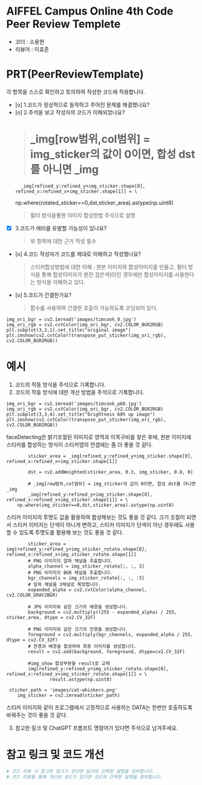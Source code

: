 # AIFFEL Campus Online 4th Code Peer Review Templete
- 코더 : 소용현
- 리뷰어 : 이효준


# PRT(PeerReviewTemplate)
각 항목을 스스로 확인하고 토의하여 작성한 코드에 적용합니다.
- [o] 1.코드가 정상적으로 동작하고 주어진 문제를 해결했나요?
- [o] 2.주석을 보고 작성자의 코드가 이해되었나요?
  > # _img[row범위,col범위] = img_sticker의 값이 0이면, 합성 dst를 아니면 _img
        _img[refined_y:refined_y+img_sticker.shape[0], refined_x:refined_x+img_sticker.shape[1]] = \
    np.where(rotated_sticker==0,dst,sticker_area).astype(np.uint8)
  > 필터 방식을통한 이미지 합성방법 주석으로 설명  
- [x] 3.코드가 에러를 유발할 가능성이 있나요?
  > 위 항목에 대한 근거 작성 필수
- [o] 4.코드 작성자가 코드를 제대로 이해하고 작성했나요?
  > 스티커합성방법에 대한 이해 : 원본 이미지와 합성이미지를 만들고, 필터 방식을 통해 합성이미지가 완전 검은색(0)인 경우에만 합성이미지를 사용한다는 방식을 이해하고 있다.
- [o] 5.코드가 간결한가요?
  > 함수를 사용하여 간결한 호출이 가능하도록 코딩되어 있다.
```
img_ori_bgr = cv2.imread('images/timcook_0.jpg')
img_ori_rgb = cv2.cvtColor(img_ori_bgr, cv2.COLOR_BGR2RGB)
plt.subplot(3,3,1).set_title("original image")
plt.imshow(cv2.cvtColor(transpose_put_sticker(img_ori_rgb), cv2.COLOR_BGR2RGB))
```

# 예시
1. 코드의 작동 방식을 주석으로 기록합니다.
2. 코드의 작동 방식에 대한 개선 방법을 주석으로 기록합니다.     
```
img_ori_bgr = cv2.imread('images/timcook_p60.jpg')
img_ori_rgb = cv2.cvtColor(img_ori_bgr, cv2.COLOR_BGR2RGB)
plt.subplot(3,3,4).set_title("brightness 60% up image")
plt.imshow(cv2.cvtColor(transpose_put_sticker(img_ori_rgb), cv2.COLOR_BGR2RGB))
```
faceDetecting은 밝기조절된 이미지로 영역과 이목구비를 찾은 후에, 원본 이미지에 스티커를 합성하는 방식이 스티커앱의 컨셉에는 좀 더 좋을 것 같다.

```
        sticker_area = _img[refined_y:refined_y+img_sticker.shape[0], refined_x:refined_x+img_sticker.shape[1]]
        
        dst = cv2.addWeighted(sticker_area, 0.3, img_sticker, 0.8, 0)
        
        # _img[row범위,col범위] = img_sticker의 값이 0이면, 합성 dst를 아니면 _img
        _img[refined_y:refined_y+img_sticker.shape[0], refined_x:refined_x+img_sticker.shape[1]] = \
    np.where(img_sticker==0,dst,sticker_area).astype(np.uint8)
```
스티커 이미지의 투명도 값을 활용하여 합성해보는 것도 좋을 것 같다.
크기 조절이 되면서 스티커 이미지는 단색이 아니게 변하고, 스티커 이미지가 단색이 아닌 경우에도 사용할 수 있도록 투명도를 활용해 보는 것도 좋을 것 같다.
```
        sticker_area = img[refined_y:refined_y+img_sticker_rotate.shape[0], refined_x:refined_x+img_sticker_rotate.shape[1]]
        # PNG 이미지의 알파 채널을 추출합니다.
        alpha_channel = img_sticker_rotate[:, :, 3]
        # PNG 이미지의 BGR 채널을 추출합니다.
        bgr_channels = img_sticker_rotate[:, :, :3]
        # 알파 채널을 3채널로 확장합니다.
        expanded_alpha = cv2.cvtColor(alpha_channel, cv2.COLOR_GRAY2BGR)

        # JPG 이미지와 같은 크기의 배경을 생성합니다.
        background = cv2.multiply((255 - expanded_alpha) / 255, sticker_area, dtype = cv2.CV_32F)

        # PNG 이미지와 같은 크기의 전경을 생성합니다.
        foreground = cv2.multiply(bgr_channels, expanded_alpha / 255, dtype = cv2.CV_32F)
        # 전경과 배경을 합성하여 최종 이미지를 생성합니다.
        result = cv2.add(background, foreground, dtype=cv2.CV_32F)

        #img_show 합성부분을 result로 교체
        img[refined_y:refined_y+img_sticker_rotate.shape[0], refined_x:refined_x+img_sticker_rotate.shape[1]] = \
                result.astype(np.uint8)
```
```
 sticker_path = 'images/cat-whiskers.png'
    img_sticker = cv2.imread(sticker_path)
```
스티커 이미지와 같이 프로그램에서 고정적으로 사용하는 DATA는 한번만 호출하도록 바꿔주는 것이 좋을 것 같다.

3. 참고한 링크 및 ChatGPT 프롬프트 명령어가 있다면 주석으로 남겨주세요.


# 참고 링크 및 코드 개선
```python
# 코드 리뷰 시 참고한 링크가 있다면 링크와 간략한 설명을 첨부합니다.
# 코드 리뷰를 통해 개선한 코드가 있다면 코드와 간략한 설명을 첨부합니다.
```
